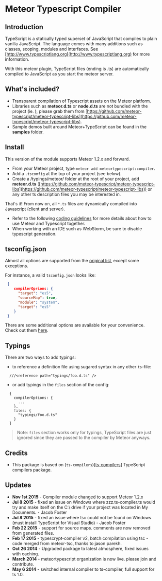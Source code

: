 # Meteor Typescript Compiler

## Introduction

TypeScript is a statically typed superset of JavaScript that compiles to plain vanilla JavaScript. The language comes with many additions such as classes, scoping, modules and interfaces. See [http://www.typescriptlang.org](http://www.typescriptlang.org) for more information.

With this meteor plugin, TypeScript files (ending is .ts) are automatically compiled to JavaScript as you start the meteor server.

## What's included?

* Transparent compilation of Typescript assets on the Meteor platform.
* Libraries such as **meteor.d.ts** or **node.d.ts** are not bundled with the project (ie. ), please grab them from [https://github.com/meteor-typescript/meteor-typescript-libs](https://github.com/meteor-typescript/meteor-typescript-libs).
* Sample demos built around Meteor+TypeScript can be found in the **samples** folder.

## Install

This version of the module supports Meteor 1.2.x and forward.

* From your Meteor project, type `meteor add meteortypescript:compiler`.
* Add a `.tsconfig` at the top of your project (see below).
* Create a /typings/meteor/ folder at the root of your project, add **meteor.d.ts** ([https://github.com/meteor-typescript/meteor-typescript-libs](https://github.com/meteor-typescript/meteor-typescript-libs)) or any other ts description files you may be interested in.

That's it! From now on, all `*.ts` files are dynamically compiled into Javascript (client and server).

* Refer to the following [coding guidelines](https://github.com/meteor-typescript/meteor-typescript-libs#usage-collections) for more details about how to use Meteor and Typescript together.
* When working with an IDE such as WebStorm, be sure to disable typescript generation.

## tsconfig.json

Almost all options are supported from the [original list]((https://github.com/Microsoft/TypeScript/wiki/Compiler-Options)), except some exceptions.

For instance, a valid `tsconfig.json` looks like:

```json
 {
    compilerOprions: {
      "target": "es5",
      "sourceMap": true,
      "module": "system",
      "target": "es5"
    }
 }
 ```

There are some additional options are available for your convenience.
Check out them [here](https://github.com/barbatus/ts-compilers#typescript-config).

## Typings

There are two ways to add typings:

  - to reference a definition file using sugared syntax in any other `ts`-file:

```
  ///<reference path="typings/foo.d.ts" />
```

  - or add typings in the `files` section of the config:

```
  {
    compilerOptions: {
      ...
    },
    files: {
      "typings/foo.d.ts"
    }
  }
```

> Note: `files` section works only for typings, TypeScript files are just ignored
> since they are passed to the compiler by Meteor anyways.

## Credits

* This package is based on (`ts-compilers`)[[ts-compilers](https://github.com/barbatus/ts-compilers)] TypeScript compilers package.

## Updates
* **Nov 1st 2015** - Compiler module changed to support Meteor 1.2.x
* **Jul 8 2015** - fixed an issue on Windows where zzz.ts-compiler.ts would try and make itself on the C:\ drive if your project was located in My Documents. - Jacob Foster
* **Jul 8 2015** - fixed an issue where tsc could not be found on Windows (must install TypeScript for Visual Studio) - Jacob Foster
* **Feb 22 2015** - support for source maps. comments are now removed from generated files.
* **Feb 17 2015** - typescrypt-compiler v2, batch compilation using tsc - code merged from meteor-tsc, thanks to jason parekh.
* **Oct 26 2014** - Upgraded package to latest atmosphere, fixed issues with caching.
* **March 2014** - meteortypescript organization is now live. please join and contribute.
* **May 6 2014** - switched internal compiler to ts-compiler, full support for ts 1.0.
